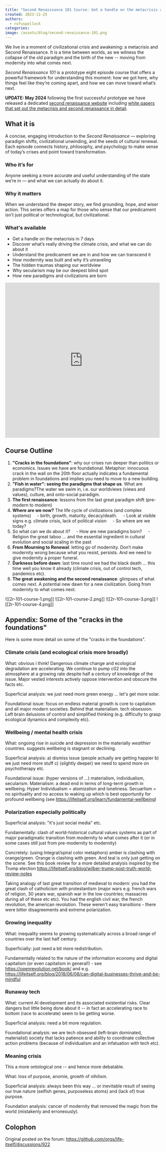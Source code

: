 ```yaml
---
title: "Second Renaissance 101 Course: Get a handle on the metacrisis and how we can transcend it in 7 days"
created: 2023-11-25
authors:
  - rufuspollock
categories:
image: /assets/blog/second-renaissance-101.png
---
```


We live in a moment of civilizational crisis and awakening: a metacrisis and Second Renaissance. It is a time between worlds, as we witness the collapse of the old paradigm and the birth of the new -- moving from modernity into what comes next.

*Second Renaissance 101* is a prototype eight episode course that offers a powerful framework for understanding this moment: how we got here, why things feel like they’re coming apart, and how we can move toward what’s next.

**UPDATE: May 2024** following the first successful prototype we have released a dedicated [second renaissance website](https://secondrenaissance.net/) including [white papers that set out the metacrisis and second renaissance in detail](https://secondrenaissance.net/paper).

## What it is

A concise, engaging introduction to the _Second Renaissance_ — exploring paradigm shifts, civilizational unwinding, and the seeds of cultural renewal. Each episode connects history, philosophy, and psychology to make sense of today’s crises and point toward transformation.

### Who it’s for

Anyone seeking a more accurate and useful understanding of the state we’re in — and what we can actually do about it.

### Why it matters

When we understand the deeper story, we find grounding, hope, and wiser action. This series offers a map for those who sense that our predicament isn’t just political or technological, but civilizational.

### What's available

- Get a handle on the metacrisis in 7 days
- Discover what’s really driving the climate crisis, and what we can do about it 
- Understand the predicament we are in and how we can transcend it
- How modernity was built and why it’s unraveling 
- The hidden traumas shaping our worldview
- Why secularism may be our deepest blind spot
- How new paradigms and civilizations are born

<iframe src="https://youtube.com/embed/TtOdxV326-Y?feature=share" frameborder="0" height="500" width="500"></iframe>

## Course Outline

1. **"Cracks in the foundations"**: why our crises run deeper than politics or economics. Issues we have are foundational. Metaphor: innocuous crack in the wall on the 20th floor actually indicates a fundamental problem in foundations and implies you need to move to a new building.
2. **"Fish in water": seeing the paradigms that shape us**. What are paradigms?The water we swim in, i.e. our worldviews (views and values), culture, and onto-social paradigm.
3. **The first renaissance**:  lessons from the last great paradigm shift (pre-modern to modern)
4. **Where are we now?** The life cycle of civilizations (and complex systems)
	    - birth, growth, maturity, decacy/death.
	    - Look at visible signs e.g. climate crisis, lack of political vision
	    - So where are we today?
5. So what can we do about it?
    - How are new paradigms born?
    - Religion the great taboo … and the essential ingredient in cultural evolution and social scaling in the past
6. **From Mourning to Renewal**: letting go of modernity. Don’t make modernity wrong because what you resist, persists. And we need to give modernity a proper funeral.
7. **Darkness before dawn**: last time round we had the black death … this time well you know it already (climate crisis, out of control tech, pandemics etc).
8. **The great awakening and the second renaissance**:  glimpses of what comes next. A potential new dawn for a new civilization. Going from modernity to what comes next.

![[2r-101-course-1.png]]
![[2r-101-course-2.png]]
![[2r-101-course-3.png]]
![[2r-101-course-4.png]]

## Appendix: Some of the "cracks in the foundations"

Here is some more detail on some of the "cracks in the foundations".

### Climate crisis (and ecological crisis more broadly)

What: obvious i think! Dangerous climate change and ecological degradation are accelerating. We continue to pump c02 into the atmosphere at a growing rate despite half a century of knowledge of the issue. Major vested interests actively oppose intervention and obscure the facts etc.

Superficial analysis: we just need more green energy ... let's get more solar.

Foundational issue: focus on endless material growth is core to capitalism and all major modern societies. Behind that materialism. tech obsession. Left brain delusions of control and simplified thinking (e.g. difficulty to grasp ecological dynamics and complexity etc).

### Wellbeing / mental health crisis

What: ongoing rise in suicide and depression in the materially *wealthier* countries. suggests wellbeing is stagnant or declining.

Superficial analysis: a) dismiss issue (people actually are getting happier b) we just need more stuff c) (slightly deeper) we need to spend more on psychotherapy etc.

Foundational issue: (hyper versions of ...) materialism, individualism, secularism. Materialism: a dead end in terms of long-term growth in wellbeing. Hyper Individualism = atomization and loneliness. Secuarlism = no spirituality and no access to waking up which is best opportunity for profound wellbeing (see https://lifeitself.org/learn/fundamental-wellbeing)

### Polarization especially politically

Superficial analysis: "it's just social media" etc. 

Fundamentally: clash of world-historical cultural values systems as part of major paradigmatic transition from modernity to what comes after it (or in some cases still just from pre-modernity to modernity)

Concretely: (using Integral/spiral color metaphors) amber is clashing with orange/green. Orange is clashing with green. And teal is only just getting on the scene. See this book review for a more detailed analysis inspired by the Trump election https://lifeitself.org/blog/wilber-trump-post-truth-world-review-notes

Taking analogy of last great transition of medieval to modern: you had the great clash of catholicism with protestantism (major wars e.g. french wars of religion, 30 years war, spanish war in the low countries; massacres during all of these etc etc). You had the english civil war, the french revolution, the american revolution. These weren't easy transitions - there were bitter disagreements and extreme polarization.

### Growing inequality

What: inequality seems to growing systematically across a broad range of countries over the last half century.

Superficially: just need a bit more redistribution.

Fundamentally related to the nature of the information economy and digital capitalism (or even capitalism in general!) - see https://openrevolution.net/book/ and e.g. https://lifeitself.org/blog/2018/06/08/can-digital-businesses-thrive-and-be-mindful

### Runaway tech

What: current AI development and its associated existential risks. Clear dangers but little being done about it -- in fact an accelerating race to bottom (race to accelerate) seem to be getting worse.

Superficial analysis: need a bit more regulation.

Foundational analysis: we are tech obsessed (left-brain dominated, materialist) society that lacks patience and ability to coordinate collective action problems (because of individualism and an infatuation with tech etc).

### Meaning crisis

This a more ontological one -- and hence more debatable.

What: loss of purpose, anomie, growth of nihilism.

Superficial analysis: always been this way ... or inevitable result of seeing our true nature (selfish genes, purposeless atoms) and (lack of) true purpose.

Foundation analysis: cancer of modernity that removed the magic from the world (mistakenly and erroneously).

## Colophon

Original posted on the forum: https://github.com/orgs/life-itself/discussions/922